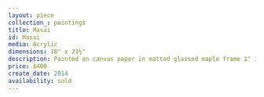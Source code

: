 ```yaml
---
layout: piece
collection_: paintings
title: Masai
id: Masai
media: Acrylic
dimensions: 18" x 23½"
description: Painted on canvas paper in matted glassed maple frame 1" in depth.
price: $400
create_date: 2014
availability: sold
---
```

